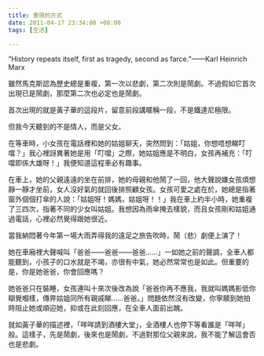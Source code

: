 ```yaml
---
title: 重現的方式
date: 2011-04-17 23:34:00 +08:00
tags: [生活]

---
```


”History repeats itself, first as tragedy, second as farce.”——Karl Heinrich Marx  
  
雖然馬克斯認為歷史總是重複，第一次以悲劇，第二次則是鬧劇。不過假如它首次出現已是鬧劇，那麼第二次也必定也是鬧劇。  
  
首次出現的就是黃子華的這段片，留意前段講暱稱一段，不是鐵達尼極限。  
  
  
但我今天聽到的不是情人，而是父女。  
  
在等車時，小女孩在電話裡和她的姑姐聊天，突然問到：「姑姐，你想唔想睇叮噹？」我心裡訝異著她是用「叮噹」之際，她姑姐應是不明白，女孩再補充：「叮噹即係大雄呀！」我便知道這程車必有趣事。  
  
在車上，她的父親遠遠的坐在前排，她的母親和他鬧了一回，他大聲說嫌女孩煩想靜一靜才坐前，女人沒好氣的就回後排照顧女孩。女孩可愛之處在於，她總是指著窗外個個打傘的人說：「姑姐呀！媽媽，姑姐呀！！」我在車上約半小時，她重複了三四次，指著不同的少女叫姑姐。我想因為雨傘掩去樣貌，而且女孩剛和姑姐通過電話，心裡必然覺得跟她很近。  
  
當我納悶著今年第一場大雨弄得我的遠足之旅告吹時，鬧（悲）劇便上演了！  
  
她在車廂裡大聲喊叫「爸爸——爸爸——爸爸……」一如她之前的聲調，全車人都能聽到，小孩子的口水就是不竭，亦很有中氣，她必然常常也是如此。但重要的是，你是她爸爸，你會回應嗎？  
  
她爸爸只在裝睡，女孩連叫十來次後改為說「爸爸你再不應我，我就叫媽媽影低你瞓覺嗰樣，傳畀姑姐同所有親戚睇……爸爸。」問題依然沒有改變，你寧願到她拍時阻止她或順迎她，抑或在此刻回應，在全車人面前出醜。  
  
就如黃子華的描述裡，「咩咩請到酒樓大堂」，全酒樓人也停下等看誰是「咩咩」般。這樣子，先是鬧劇，後來也是鬧劇，不過對那位父親來說，我不能了解這會否也是悲劇。

